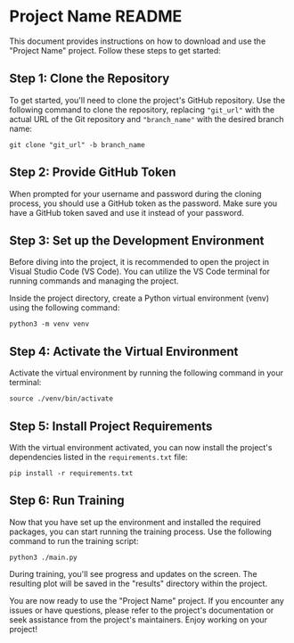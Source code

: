 # Project Name README

This document provides instructions on how to download and use the "Project Name" project. Follow these steps to get started:

## Step 1: Clone the Repository

To get started, you'll need to clone the project's GitHub repository. Use the following command to clone the repository, replacing `"git_url"` with the actual URL of the Git repository and `"branch_name"` with the desired branch name:

```shell
git clone "git_url" -b branch_name
```

## Step 2: Provide GitHub Token

When prompted for your username and password during the cloning process, you should use a GitHub token as the password. Make sure you have a GitHub token saved and use it instead of your password.

## Step 3: Set up the Development Environment

Before diving into the project, it is recommended to open the project in Visual Studio Code (VS Code). You can utilize the VS Code terminal for running commands and managing the project.

Inside the project directory, create a Python virtual environment (venv) using the following command:

```shell
python3 -m venv venv
```

## Step 4: Activate the Virtual Environment

Activate the virtual environment by running the following command in your terminal:

```shell
source ./venv/bin/activate
```

## Step 5: Install Project Requirements

With the virtual environment activated, you can now install the project's dependencies listed in the `requirements.txt` file:

```shell
pip install -r requirements.txt
```

## Step 6: Run Training

Now that you have set up the environment and installed the required packages, you can start running the training process. Use the following command to run the training script:

```shell
python3 ./main.py
```

During training, you'll see progress and updates on the screen. The resulting plot will be saved in the "results" directory within the project.

You are now ready to use the "Project Name" project. If you encounter any issues or have questions, please refer to the project's documentation or seek assistance from the project's maintainers. Enjoy working on your project!
